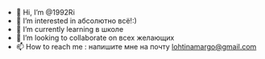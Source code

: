 - 👋 Hi, I’m @1992Ri
- 👀 I’m interested in  абсолютно всё!:)
- 🌱 I’m currently learning  в школе
- 💞️ I’m looking to collaborate on  всех желающих
- 📫 How to reach me  : напишите мне на почту  lohtinamargo@gmail.com

<!---
1992Ri/1992Ri is a ✨ special ✨ repository because its `README.md` (this file) appears on your GitHub profile.
You can click the Preview link to take a look at your changes.
--->
